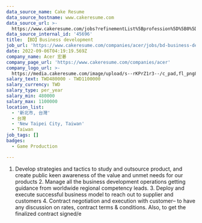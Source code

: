 ```yaml
---
data_source_name: Cake Resume
data_source_hostname: www.cakeresume.com
data_source_url: >-
  https://www.cakeresume.com/jobs?refinementList%5Bprofession%5D%5B0%5D=game-production&range%5Bsalary_range%5D%5Bmin%5D=1000000
data_source_internal_id: '45696'
title: 【BD】Business development
job_url: 'https://www.cakeresume.com/companies/acer/jobs/bd-business-development-8a5757'
date: 2022-09-06T04:19:19.569Z
company_name: Acer 宏碁
company_page_url: 'https://www.cakeresume.com/companies/acer'
company_logo_url: >-
  https://media.cakeresume.com/image/upload/s--rKPrZ1r3--/c_pad,fl_png8,h_200,w_200/v1644395664/yywz4g2l46qpuaaqa1ef.png
salary_text: TWD480000 - TWD1100000
salary_currency: TWD
salary_type: per_year
salary_min: 480000
salary_max: 1100000
location_list:
  - '新北市, 台灣'
  - 台灣
  - 'New Taipei City, Taiwan'
  - Taiwan
job_tags: []
badges:
  - Game Production

---
```


1. Develop strategies and tactics to study and outsource product, and create public keen awareness of the value and unmet needs for our products 2. Manage all the business development operations getting guidance from worldwide regional competency leads. 3. Deploy and execute successful business model to reach out to supplier and customers 4. Contract negotiation and execution with customer– to have any discussion on rates, contract terms & conditions. Also, to get the finalized contract signed/e